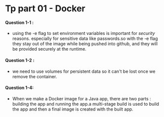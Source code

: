 # Tp part 01 - Docker

#### Question 1-1 :

- using the -e flag to set environment variables is important for _security_ reasons. especially for sensitive data like passwords.so with the -e flag they stay out of the image while being pushed into github, and they will be provided securely at the runtime.

#### Question 1-2 :

- we need to use volumes for persistent data so it can't be lost once we remove the container.

#### Question 1-4:

- When we make a Docker image for a Java app, there are two parts : building the app and running the app.a multi-stage build is used to build the app and then a final image is created with the built app.


